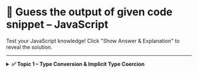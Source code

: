 # 🧠 Guess the output of given code snippet – JavaScript

Test your JavaScript knowledge! Click "Show Answer & Explanation" to reveal the solution.

---

<details>
<summary><strong>✅ Topic 1 – Type Conversion & Implicit Type Coercion</strong></summary>

### Question 1

What will be the output of the given code snippet ?

```javascript
console.log(1+1)
```
<details> <summary>✍ Show Answer & Explanation</summary>
  2
  Explanation: Both data type is number. So, addition of two numbers is number.
</details>

### Question 2

How do you print `Hello, World!` in Python?

```javascript
console.log('Hello')
```
<details> <summary>✍ Show Answer & Explanation</summary>
Koushik
</details>

